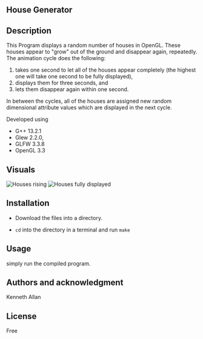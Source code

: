 ## House Generator

## Description


This Program displays a random number of houses in OpenGL.
These houses appear to "grow" out of the ground and disappear again, repeatedly.
The animation cycle does the following:

1. takes one second to let all of the houses appear completely (the highest one will take one second to be fully displayed),
2. displays them for three seconds, and 
3. lets them disappear again within one second.

In between the cycles, all of the houses are assigned new random dimensional attribute values which are displayed in the next cycle.

Developed using 
- G++ 13.2.1
- Glew 2.2.0,
- GLFW 3.3.8
- OpenGL 3.3

## Visuals
![Houses rising](https://i.ibb.co/KVHg6tv/2023-10-26-185826-1920x1080-scrot.png)
![Houses fully displayed](https://i.ibb.co/hdMbcZ5/2023-10-26-185828-1920x1080-scrot.png)

## Installation
- Download the files into a directory.

- `cd` into the directory in a terminal and run `make`

## Usage
simply run the compiled program.

## Authors and acknowledgment
Kenneth Allan

## License
Free
